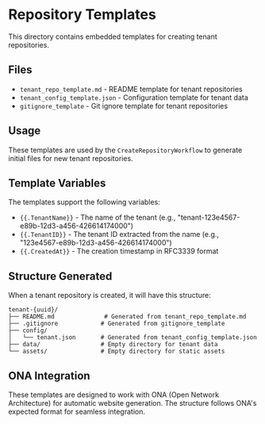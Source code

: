 # Repository Templates

This directory contains embedded templates for creating tenant repositories.

## Files

- `tenant_repo_template.md` - README template for tenant repositories
- `tenant_config_template.json` - Configuration template for tenant data
- `gitignore_template` - Git ignore template for tenant repositories

## Usage

These templates are used by the `CreateRepositoryWorkflow` to generate initial files for new tenant repositories.

## Template Variables

The templates support the following variables:

- `{{.TenantName}}` - The name of the tenant (e.g., "tenant-123e4567-e89b-12d3-a456-426614174000")
- `{{.TenantID}}` - The tenant ID extracted from the name (e.g., "123e4567-e89b-12d3-a456-426614174000")
- `{{.CreatedAt}}` - The creation timestamp in RFC3339 format

## Structure Generated

When a tenant repository is created, it will have this structure:

```
tenant-{uuid}/
├── README.md              # Generated from tenant_repo_template.md
├── .gitignore            # Generated from gitignore_template
├── config/
│   └── tenant.json       # Generated from tenant_config_template.json
├── data/                 # Empty directory for tenant data
└── assets/               # Empty directory for static assets
```

## ONA Integration

These templates are designed to work with ONA (Open Network Architecture) for automatic website generation. The structure follows ONA's expected format for seamless integration.
